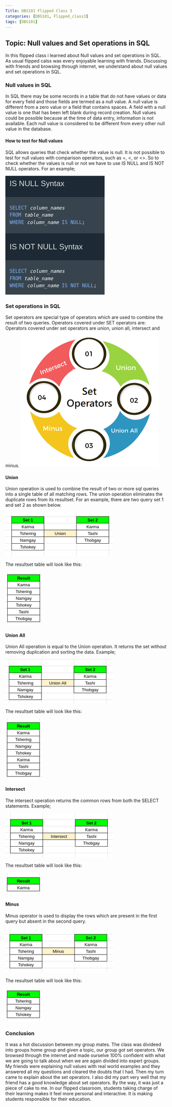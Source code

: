```yaml
---
Title: DBS101 Flipped Class 3
categories: [DBS101, Flipped_class3]
tags: [DBS101]
---
```


## Topic: Null values and Set operations in SQL

In this flipped class i learned about Null values and set operations in SQL. As usual flipped calss was every enjoyable learning with friends. Discussing with friends and browsing through internet, we understand about null values and set operations in SQL.

### Null values in SQL
In SQL there may be some records in a table that do not have values or data for every field and those fields are termed as a null value. A null value is different from a zero value or a field that contains spaces. A field with a null value is one that has been left blank during record creation. Null values could be possible because at the time of data entry, information is not available.  Each null value is considered to be different from every other null value in the database.

#### How to test for Null values
SQL allows queries that check whether the value is null. It is not possible to test for null values with comparison operators, such as =, <, or <>. So to check whether the values is null or not we have to use IS NULL and IS NOT NULL operators. For an example;

![null value](/pictures/DBS_pictures/ss9.png)

### Set operations in SQL
Set operators are special type of operators which are used to combine the result of two queries. Operators covered under SET operators are: Operators covered under set operators are union, union all, intersect and minus.
![type](/pictures/DBS_pictures/ss10.png)

#### Union
Union operation is used to combine the result of two or more sql queries into a single table of all matching rows. The union operation eliminates the duplicate rows from its resultset. For an example, there are two query set 1 and set 2 as shown below.

![union](/pictures/DBS_pictures/ss11.png)

The resultset table will look like this:


![unires](/pictures/DBS_pictures/ss15.png)

#### Union All
Union All operation is equal to the Union operation. It returns the set without removing duplication and sorting the data. Example;

![unionall](/pictures/DBS_pictures/ss13.png)

The resultset table will look like this:


![unialres](/pictures/DBS_pictures/ss17.png)

#### Intersect
The intersect operation returns the common rows from both the SELECT statements. Example;

![intersect](/pictures/DBS_pictures/ss12.png)

The resultset table will look like this:


![intersectres](/pictures/DBS_pictures/ss16.png)

#### Minus
Minus operator is used to display the rows which are present in the first query but absent in the second query.

![minus](/pictures/DBS_pictures/ss14.png)

The resultset table will look like this:


![minusres](/pictures/DBS_pictures/ss18.png)

### Conclusion
It was a hot discussion between my group mates. The class was divideed into groups home group and given a topic, our group got set operators. We browsed through the internet and made ourselve 100% confident with what we are going to talk about when we are again divided into expert groups. My friends were explaining null values with real world examples and they answered all my questions and cleared the doubts that I had. Then my turn came to explain about the set operators. I also did my part very well that my friend has a good knowledge about set operators. By the way, it was just a piece of cake to me. In our flipped classroom, students taking charge of their learning makes it feel more personal and interactive. It is making students responsible for their education.





